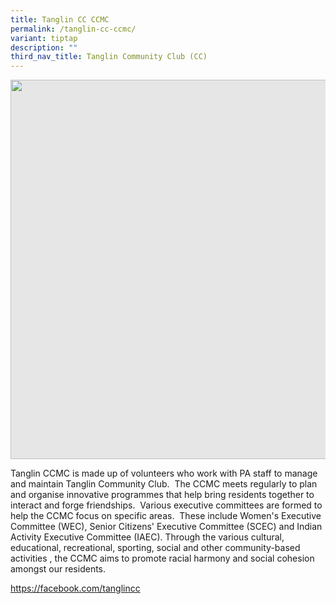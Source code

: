 ```yaml
---
title: Tanglin CC CCMC
permalink: /tanglin-cc-ccmc/
variant: tiptap
description: ""
third_nav_title: Tanglin Community Club (CC)
---
```

<p></p>
<div class="isomer-image-wrapper">
<img style="display: block;-webkit-user-select: none;margin: auto;cursor: zoom-in;background-color: hsl(0, 0%, 90%);transition: background-color 300ms;" height="607" width="914" src="https://uploads-ssl.webflow.com/60f4a4872dd5b71d47df606a/64f705e58446e75f7b986cec_25%20%26%2026%20July%202022(7).jpg">
</div>
<p>Tanglin CCMC is made up of volunteers who work with PA staff to manage
and maintain Tanglin Community Club. &nbsp;The CCMC meets regularly to
plan and organise innovative programmes that help bring residents together
to interact and forge friendships. &nbsp;Various executive committees are
formed to help the CCMC focus on specific areas. &nbsp;These include Women's
Executive Committee (WEC), Senior Citizens' Executive Committee (SCEC)
and Indian Activity Executive Committee (IAEC). Through the various cultural,
educational, recreational, sporting, social and other community-based activities
, the CCMC aims to promote racial harmony and social cohesion amongst our
residents.</p>
<p><a href="https://facebook.com/tanglincc" rel="noopener noreferrer nofollow" target="_blank">https://facebook.com/tanglincc</a>
</p>